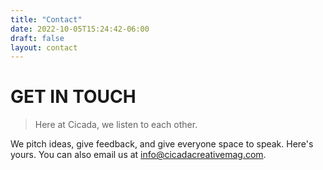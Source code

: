 ```yaml
---
title: "Contact"
date: 2022-10-05T15:24:42-06:00
draft: false
layout: contact
---
```


# GET IN TOUCH

> Here at Cicada, we listen to each other.

We pitch ideas, give feedback, and give everyone space to speak. Here's yours. You can also email us at info@cicadacreativemag.com.
